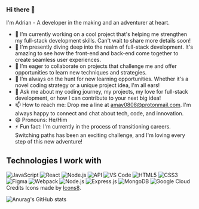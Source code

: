   ### Hi there 👋

  I'm Adrian - A developer in the making and an adventurer at heart.

- 🔭 I’m currently working on a cool project that's helping me strengthen my full-stack development skills. Can't wait to share more details soon!
- 🌱 I'm presently diving deep into the realm of full-stack development. It's amazing to see how the front-end and back-end come together to create seamless user experiences.
- 👯 I’m eager to collaborate on projects that challenge me and offer opportunities to learn new techniques and strategies.
- 🤔 I’m always on the hunt for new learning opportunities. Whether it's a novel coding strategy or a unique project idea, I'm all ears!
- 💬 Ask me about my coding journey, my projects, my love for full-stack development, or how I can contribute to your next big idea!
- 📫 How to reach me: Drop me a line at amay0808@protonmail.com. I'm always happy to connect and chat about tech, code, and innovation.
- 😄 Pronouns: He/Him
- ⚡ Fun fact: I'm currently in the process of transitioning careers. Switching paths has been an exciting challenge, and I'm loving every step of this new adventure!
  
## Technologies I work with

![JavaScript](https://img.icons8.com/color/48/000000/javascript.png)
![React](https://img.icons8.com/color/48/000000/react-native.png)
![Node.js](https://img.icons8.com/color/48/000000/nodejs.png)
![API](https://img.icons8.com/ios/50/ffffff/api-settings.png)
![VS Code](https://img.icons8.com/color/48/000000/visual-studio-code-2019.png)
![HTML5](https://img.icons8.com/color/48/000000/html-5--v1.png)
![CSS3](https://img.icons8.com/color/48/000000/css3.png)
![Figma](https://img.icons8.com/color/48/000000/figma.png)
![Webpack](https://img.icons8.com/dusk/64/000000/webpack.png)
![Node.js](https://img.icons8.com/color/48/000000/nodejs.png)
![Express.js](https://img.icons8.com/color/48/000000/express.png)
![MongoDB](https://img.icons8.com/color/48/000000/mongodb.png)
![Google Cloud](https://img.icons8.com/color/48/000000/google-cloud.png)
Credits
Icons made by [Icons8](https://www.icons8.com).

![Anurag's GitHub stats](https://github-readme-stats.vercel.app/api?username=amay0808&show_icons=true)


